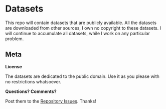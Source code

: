 # Datasets
This repo will contain datasets that are publicly available. All the datasets are downloaded from other sources, I own no copyright to these datasets.
I will continue to accumulate all datasets, while I work on any particular problem.



## Meta

**License**

The datasets are dedicated to the public domain. Use it as you please with no restrictions whatsoever.

**Questions? Comments?**

Post them to the [Repository Issues](https://github.com/x0v/Datasets/issues/new). Thanks!
